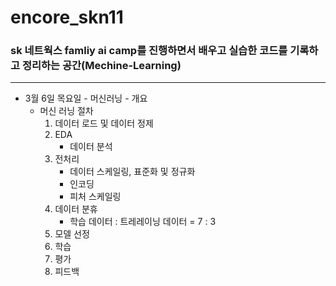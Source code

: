 # encore_skn11

### **sk 네트웍스 famliy ai camp를 진행하면서 배우고 실습한 코드를 기록하고 정리하는 공간(Mechine-Learning)**

---

- 3월 6일 목요일 - 머신러닝 - 개요
    - 머신 러닝 절차 
        1. 데이터 로드 및 데이터 정제
        2. EDA 
            - 데이터 분석
        3. 전처리
            - 데이터 스케일링, 표준화 및 정규화
            - 인코딩
            - 피처 스케일링
        4. 데이터 분휴
            - 학습 데이터 : 트레레이닝 데이터 = 7 : 3
        5. 모델 선정
        6. 학습
        7. 평가
        8. 피드백